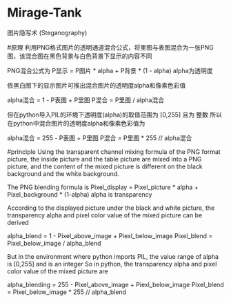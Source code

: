 # Mirage-Tank
图片隐写术 (Steganography)


#原理
利用PNG格式图片的透明通道混合公式，将里图与表图混合为一张PNG图，该混合图在黑色背景与白色背景下显示的内容不同

PNG混合公式为 P显示 = P图片 * alpha + P背景 * (1 - alpha)
alpha为透明度

依黑白图下的显示图片可推出混合图片的透明度alpha和像素色彩值

alpha混合 = 1 - P表图 + P里图
P混合 =  P里图 / alpha混合

但在python导入PIL的环境下透明度(alpha)的取值范围为 [0,255] 且为 整数
所以在python中混合图片的透明度alpha和像素色彩值为

alpha混合 = 255 - P表图 + P里图
P混合 =  P里图 * 255 // alpha混合 

#principle
Using the transparent channel mixing formula of the PNG format picture, the inside picture and the table picture are mixed into a PNG picture, and the content of the mixed picture is different on the black background and the white background.

The PNG blending formula is Pixel_display = Pixel_picture * alpha + Pixel_background * (1-alpha)
alpha is transparency

According to the displayed picture under the black and white picture, the transparency alpha and pixel color value of the mixed picture can be derived

alpha_blend = 1 - Pixel_above_image + Piexl_below_image
Pixel_blend = Pixel_below_image / alpha_blend

But in the environment where python imports PIL, the value range of alpha is [0,255] and is an integer
So in python, the transparency alpha and pixel color value of the mixed picture are

alpha_blending = 255 - Pixel_above_image + Piexl_below_image
Pixel_blend = Pixel_below_image * 255 // alpha_blend

